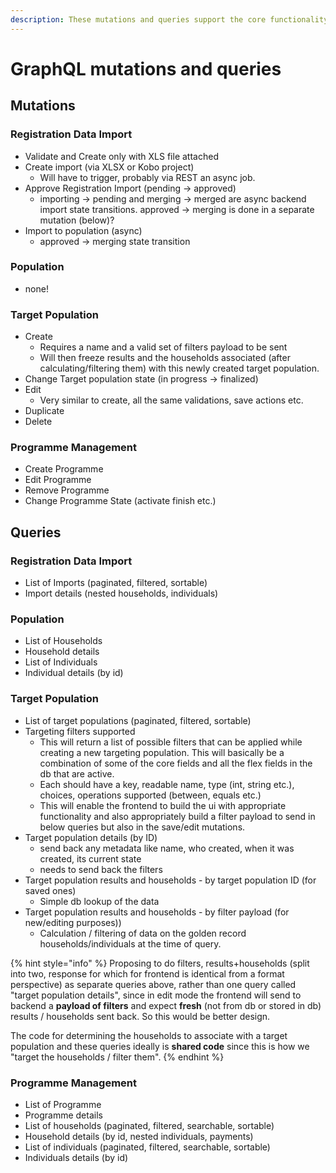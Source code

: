 ```yaml
---
description: These mutations and queries support the core functionality within HCT MIS.
---
```


# GraphQL mutations and queries

## Mutations

### Registration Data Import

* Validate and Create only with XLS file attached
* Create import \(via XLSX or Kobo project\)
  * Will have to trigger, probably via REST an async job.
* Approve Registration Import \(pending -&gt; approved\)
  * importing -&gt; pending and merging -&gt; merged are async backend import state transitions. approved -&gt; merging is done in a separate mutation \(below\)?
* Import to population \(async\)
  * approved -&gt; merging state transition

### Population

* none!

### Target Population

* Create
  * Requires a name and a valid set of filters payload to be sent
  * Will then freeze results and the households associated \(after calculating/filtering them\) with this newly created target population.
* Change Target population state \(in progress -&gt; finalized\)
* Edit
  * Very similar to create, all the same validations, save actions etc.
* Duplicate
* Delete

### Programme Management

* Create Programme
* Edit Programme
* Remove Programme
* Change Programme State \(activate finish etc.\)

## Queries

### Registration Data Import

* List of Imports \(paginated, filtered, sortable\)
* Import details \(nested households, individuals\)

### Population

* List of Households
* Household details
* List of Individuals
* Individual details \(by id\)

### Target Population

* List of target populations \(paginated, filtered, sortable\)
* Targeting filters supported
  * This will return a list of possible filters that can be applied while creating a new targeting population. This will basically be a combination of some of the core fields and all the flex fields in the db that are active.
  * Each should have a key, readable name, type \(int, string etc.\), choices, operations supported \(between, equals etc.\)
  * This will enable the frontend to build the ui with appropriate functionality and also appropriately build a filter payload to send in below queries but also in the save/edit mutations.
* Target population details \(by ID\)
  * send back any metadata like name, who created, when it was created, its current state
  * needs to send back the filters
* Target population results and households - by target population ID \(for saved ones\) 
  * Simple db lookup of the data
* Target population results and households - by filter payload \(for new/editing purposes\)\)
  * Calculation / filtering of data on the golden record households/individuals at the time of query.

{% hint style="info" %}
Proposing to do filters, results+households \(split into two, response for which for frontend is identical from a format perspective\) as separate queries above, rather than one query called "target population details", since in edit mode the frontend will send to backend a **payload of filters** and expect **fresh** \(not from db or stored in db\) results / households sent back. So this would be better design.

The code for determining the households to associate with a target population and these queries ideally is **shared code** since this is how we "target the households / filter them".
{% endhint %}

### Programme Management

* List of Programme
* Programme details                                                                                                                                                                                                                                                                                                                                                                                                                                                                                                                                                                                                                                                                       
* List of households \(paginated, filtered, searchable, sortable\)
* Household details \(by id, nested individuals, payments\)
* List of individuals \(paginated, filtered, searchable, sortable\)
* Individuals details \(by id\)



